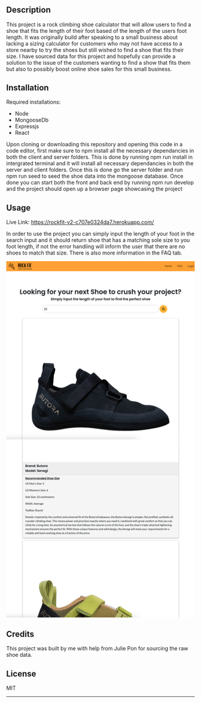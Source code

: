 # <Shoe-Calculator-Rockfit>

## Description

This project is a rock climbing shoe calculator that will allow users to find a shoe that fits the length of their foot based of the length of the users foot length. It was originally build after speaking to a small business about lacking a sizing calculator for customers who may not have access to a store nearby to try the shoes but still wished to find a shoe that fits their size. I have sourced data for this project and hopefully can provide a solution to the issue of the customers wanting to find a show that fits them but also to possibly boost online shoe sales for this small business. 

## Installation

Required installations:
- Node
- MongooseDb
- Expressjs
- React

Upon cloning or downloading this repository and opening this code in a code editor, first make sure to npm install all the necessary dependancies in both the client and server folders. This is done by running npm run install in intergrated terminal and it will install all necessary dependancies in both the server and client folders. Once this is done go the server folder and run npm run seed to seed the shoe data into the mongoose database. Once done you can start both the front and back end by running npm run develop and the project should open up a browser page showcasing the project

## Usage

Live Link: https://rockfit-v2-c707e0324da7.herokuapp.com/

In order to use the project you can simply input the length of your foot in the search input and it should return shoe that has a matching sole size to you foot length, if not the error handling will inform the user that there are no shoes to match that size. There is also more information in the FAQ tab. 

![alt text](./screenshots/Screenshot1.png)
![alt text](./screenshots/Screenshot2.png)

## Credits

This project was built by me with help from Julie Pon for sourcing the raw shoe data. 

## License

MIT

---